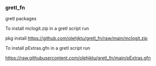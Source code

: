 ### gretl_fn
gretl packages

To install mclogit.zip in a gretl script run

pkg install https://github.com/olehjktu/gretl_fn/raw/main/mclogit.zip

To install pExtras.gfn in a gretl script run

https://raw.githubusercontent.com/olehjktu/gretl_fn/main/pExtras.gfn
